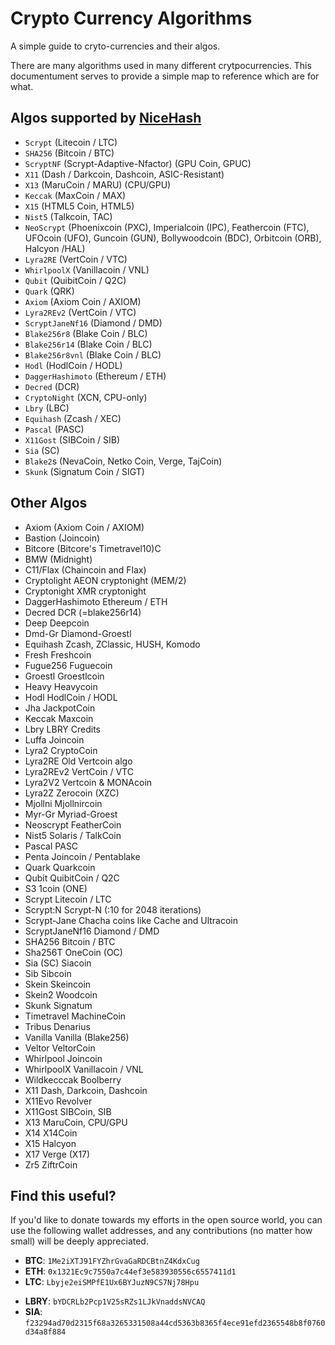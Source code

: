# Crypto Currency Algorithms 

A simple guide to cryto-currencies and their algos.

There are many algorithms used in many different crytpocurrencies. This documentument serves to provide a simple map to reference which are for what. 

## Algos supported by [NiceHash](https://www.nicehash.com/?refby=386829)

- `Scrypt` (Litecoin / LTC)
- `SHA256` (Bitcoin / BTC)
- `ScryptNF` (Scrypt-Adaptive-Nfactor) (GPU Coin, GPUC)
- `X11` (Dash / Darkcoin, Dashcoin, ASIC-Resistant)
- `X13` (MaruCoin / MARU) (CPU/GPU)
- `Keccak` (MaxCoin / MAX)
- `X15` (HTML5 Coin, HTML5)
- `Nist5` (Talkcoin, TAC)
- `NeoScrypt` (Phoenixcoin (PXC), Imperialcoin (IPC), Feathercoin (FTC), UFOcoin (UFO), Guncoin (GUN), Bollywoodcoin (BDC), Orbitcoin (ORB), Halcyon /HAL)
- `Lyra2RE` (VertCoin / VTC)
- `WhirlpoolX` (Vanillacoin / VNL)
- `Qubit` (QuibitCoin / Q2C)
- `Quark` (QRK)
- `Axiom` (Axiom Coin / AXIOM)
- `Lyra2REv2` (VertCoin / VTC)
- `ScryptJaneNf16` (Diamond / DMD)
- `Blake256r8` (Blake Coin / BLC)
- `Blake256r14` (Blake Coin / BLC)
- `Blake256r8vnl` (Blake Coin / BLC)
- `Hodl` (HodlCoin / HODL)
- `DaggerHashimoto` (Ethereum / ETH)
- `Decred` (DCR)
- `CryptoNight` (XCN, CPU-only)
- `Lbry` (LBC)
- `Equihash` (Zcash / XEC)
- `Pascal` (PASC)
- `X11Gost` (SIBCoin / SIB)
- `Sia` (SC)
- `Blake2`s (NevaCoin, Netko Coin, Verge, TajCoin)
- `Skunk` (Signatum Coin / SIGT)

## Other Algos

- Axiom (Axiom Coin / AXIOM)
- Bastion (Joincoin)
- Bitcore (Bitcore's Timetravel10)C
- BMW	(Midnight)
- C11/Flax (Chaincoin and Flax)
- Cryptolight		AEON cryptonight (MEM/2)
- Cryptonight		XMR cryptonight
- DaggerHashimoto   Ethereum / ETH
- Decred		    DCR (=blake256r14)
- Deep			    Deepcoin
- Dmd-Gr		    Diamond-Groestl
- Equihash		    Zcash, ZClassic, HUSH, Komodo
- Fresh			    Freshcoin
- Fugue256		    Fuguecoin
- Groestl		    Groestlcoin
- Heavy			    Heavycoin
- Hodl		        HodlCoin / HODL
- Jha			    JackpotCoin
- Keccak		    Maxcoin
- Lbry			    LBRY Credits
- Luffa			    Joincoin
- Lyra2			    CryptoCoin
- Lyra2RE		    Old Vertcoin algo
- Lyra2REv2		    VertCoin / VTC
- Lyra2V2		    Vertcoin & MONAcoin
- Lyra2Z		    Zerocoin (XZC)
- Mjollni		    Mjollnircoin
- Myr-Gr		    Myriad-Groest
- Neoscrypt		    FeatherCoin
- Nist5			    Solaris / TalkCoin	
- Pascal		    PASC
- Penta			    Joincoin / Pentablake
- Quark			    Quarkcoin
- Qubit			    QuibitCoin / Q2C
- S3			    1coin (ONE)
- Scrypt		    Litecoin / LTC
- Scrypt:N		    Scrypt-N (:10 for 2048 iterations)
- Scrypt-Jane	    Chacha coins like Cache and Ultracoin
- ScryptJaneNf16    Diamond / DMD
- SHA256		    Bitcoin / BTC
- Sha256T		    OneCoin (OC)
- Sia (SC)		    Siacoin
- Sib			    Sibcoin
- Skein			    Skeincoin
- Skein2		    Woodcoin
- Skunk			    Signatum
- Timetravel	    MachineCoin
- Tribus		    Denarius
- Vanilla		    Vanilla (Blake256)
- Veltor		    VeltorCoin
- Whirlpool		    Joincoin
- WhirlpoolX	    Vanillacoin / VNL
- Wildkecccak	    Boolberry
- X11			    Dash, Darkcoin, Dashcoin
- X11Evo		    Revolver
- X11Gost		    SIBCoin, SIB
- X13			    MaruCoin, CPU/GPU
- X14			    X14Coin
- X15			    Halcyon
- X17			    Verge (X17)
- Zr5			    ZiftrCoin

## Find this useful?

If you'd like to donate towards my efforts in the open source world, you can use the following wallet addresses, and any contributions (no matter how small) will be deeply appreciated. 

* **BTC**: `1Me2iXTJ91FYZhrGvaGaRDCBtnZ4KdxCug`
* **ETH**: `0x1321Ec9c7550a7c44ef3e583930556c6557411d1`
* **LTC**: `Lbyje2eiSMPfE1Ux6BYJuzN9CS7Nj78Hpu`
- **LBRY**: `bYDCRLb2Pcp1V25sRZs1LJkVnaddsNVCAQ`
- **SIA**: `f23294ad70d2315f68a3265331508a44cd5363b8365f4ece91efd2365548b8f0760d34a8f884` 
